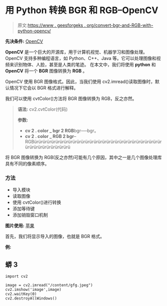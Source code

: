 # 用 Python 转换 BGR 和 RGB–OpenCV

> 原文:[https://www . geesforgeks . org/convert-bgr-and-RGB-with-python-opencv/](https://www.geeksforgeeks.org/convert-bgr-and-rgb-with-python-opencv/)

**先决条件:** [OpenCV](https://www.geeksforgeeks.org/opencv-python-tutorial/)

**OpenCV** 是一个巨大的开源库，用于计算机视觉、机器学习和图像处理。OpenCV 支持多种编程语言，如 Python、C++、Java 等。它可以处理图像和视频来识别物体、人脸，甚至是人类的笔迹。  在本文中，我们将使用 **python** 和 **OpenCV** 将一个 **BGR** 图像转换为 **RGB** 。

OpenCV 使用 BGR 图像格式。因此，当我们使用 cv2.imread()读取图像时，默认情况下它会以 BGR 格式进行解释。

我们可以使用 cvtColor()方法将 BGR 图像转换为 RGB，反之亦然。

> **语法:** cv2.cvtColor(代码)
> 
> **参数:**
> 
> *   **cv 2 . color _ bgr 2 RGB**bgr──bgr。
> *   **cv 2 . color _ RGB 2 bgr**–RGBürürürürürürürürürürürürürürürürürürürürürürürürürürürürürürürürürürürürürürürürü

将 BGR 图像转换为 RGB(反之亦然)可能有几个原因，其中之一是几个图像处理库具有不同的像素顺序。

### 方法

*   导入模块
*   读取图像
*   使用 cvtColor()进行转换
*   添加等待键
*   添加销毁窗口机制

**图片使用:** [苹果](https://www.applesfromny.com/varieties/fortune/)

首先，我们将显示导入的图像，也就是 BGR 格式。

**例:**

## 蟒 3

```
import cv2

image = cv2.imread("/content/gfg.jpeg")
cv2.imshow('image',image)
cv2.waitKey(0)
cv2.destroyAllWindows()
```